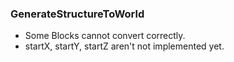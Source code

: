 ### GenerateStructureToWorld
* Some Blocks cannot convert correctly.
* startX, startY, startZ aren't not implemented yet.